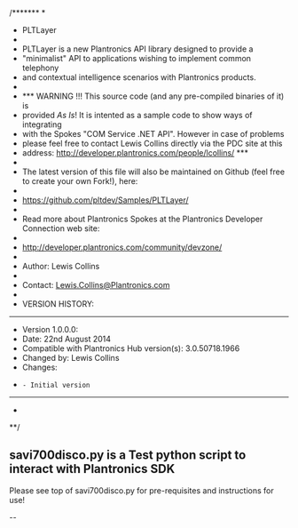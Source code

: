 /*******
 * 
 * PLTLayer
 * 
 * PLTLayer is a new Plantronics API library designed to provide a 
 * "minimalist" API to applications wishing to implement common telephony 
 * and contextual intelligence scenarios with Plantronics products.
 * 
 * *** WARNING !!! This source code (and any pre-compiled binaries of it) is 
 * provided *As Is*! It is intented as a sample code to show ways of integrating
 * with the Spokes "COM Service .NET API". However in case of problems 
 * please feel free to contact Lewis Collins directly via the PDC site at this 
 * address: http://developer.plantronics.com/people/lcollins/ ***
 * 
 * The latest version of this file will also be maintained on Github (feel free to create your own Fork!), here:
 * 
 * https://github.com/pltdev/Samples/PLTLayer/
 * 
 * Read more about Plantronics Spokes at the Plantronics Developer Connection web site:
 * 
 * http://developer.plantronics.com/community/devzone/
 * 
 * Author: Lewis Collins
 * 
 * Contact: Lewis.Collins@Plantronics.com
 * 
 * VERSION HISTORY:
 * ********************************************************************************
 * Version 1.0.0.0:
 * Date: 22nd August 2014
 * Compatible with Plantronics Hub version(s): 3.0.50718.1966
 * Changed by: Lewis Collins
 *   Changes:
 *     - Initial version
 * ********************************************************************************
 * 
 **/


savi700disco.py is a Test python script to interact with Plantronics SDK
--

Please see top of savi700disco.py
for pre-requisites and instructions for use!

--

